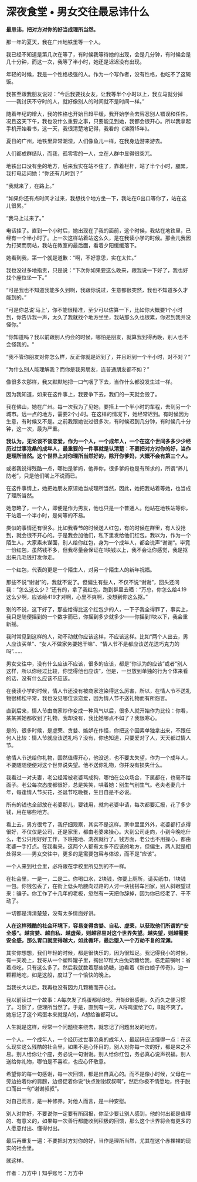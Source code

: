 # 深夜食堂 • 男女交往最忌讳什么

**最忌讳，把对方对你的好当成理所当然。**

那一年的夏天，我在广州地铁里等一个人。

我已经不知道是第几次在等了，有时候我等待她的出现，会是几分钟，有时候会是几十分钟，而这一次，我等了半小时，她还是迟迟没有出现。

年轻的时候，我是一个性格极强的人。作为一个写作者，没有性格，也吃不了这碗饭。

我甚至跟我朋友说过：“今后我要找女友，让我等半个小时以上，我立马就分掉——我讨厌不守时的人，就好像别人的时间就不是时间一样。”

随着年纪的增大，我的性格也开始日趋平缓，我开始学会去容忍别人错误和任性。况且这天下午，我也没什么重要之事，只要能见到她，我都会很开心。所以我拿起手机开始看书，这一天，我很清楚地记得，我看的《沸腾15年》。

夏日的广州，地铁里异常潮湿，人们像鱼儿一样，在我身边游来游去。

人们都成群结队，而我，孤零零的一人，立在人群中显得很突兀。

地铁出口没有坐的地方，后来我实在站不住了，靠着栏杆，站了半个小时，腿累，我打电话问她：“你还有几时到？”

“我就来了，在路上。”

“如果你还有点时间才过来，我想找个地方坐一下，我站在G出口等你了，站在这儿很累。”

“我马上过来了。”

电话挂了。直到一个小时后，她出现在了我的面前，这个时候，我站在地铁里，已经有一个半小时了。上一次这样站着站这么久，是在我读小学的时候。那会儿我因为打架而罚站，我站在教室的最后面，看着夕阳缓缓落下。

她看到我，第一个就是道歉：“啊，不好意思，实在太忙。”

我也没过多地指责，只是说：“下次你如果要这么晚来，跟我说一下好了，我也好找个座位坐一下。”

“可是我也不知道我能多久到啊，我跟你说过，生意都很突然，我也不知道多久才能到的。”

“可是你总说‘马上’，你不能很精准，至少可以估算一下，比如你大概要1个小时到，你告诉我一声，太久了我就找个地方坐坐，我站那么久也很累，你迟到我并没怪你。”

“你知道吗？我以前跟别人约会的时候，哪怕是朋友，就算我到得再晚，别人也不会怪我的。“

“我不管你朋友对你怎么样，反正你就是迟到了，并且迟到一个半小时，对不对？“

“为什么别人能理解我？而你是我男朋友，连普通朋友都不如？”

像很多次那样，我又默默地把一口气咽了下去，当作什么都没发生过一样。

因为我知道，如果在这件事上，我要争下去，我们的一天就会毁了。

我在佛山，她在广州。每一次我为了见她，要搭上一个半小时的车程，去到另一个城市。远一点的地方，需要2个小时。在这样的情况下，她经常迟到。有时候因为生意，有时候又不是。之前我跟她说过很多次，有时候迟到几分钟，有时候几十分钟，这一次，最为严重。

**我认为，无论谈不谈恋爱，作为一个人，一个成年人，一个在这个世间多多少少经历过世事沧桑的成年人，最重要的一件事就是认清楚：不要把对方对你的好，当作是理所当然。这个世界上对你理所当然好的，除开你爹妈，大概不会有第三个人。**

或者我说得残酷一点，哪怕是爹妈，他养你，很多爹妈也是有所求的，所谓“养儿防老”，只是他们嘴上不说而已。

在这件事情上，她把她朋友原谅她当成理所当然，因此，她把我站着等她，也当成了理所当然。

她忽略了，一个人，即便是作为男友，他也只是一个普通人。他站在地铁站等你，干站着一个半小时，是何等的不易。

类似的事情还有很多。比如我春节的时候送人红包，有的时候在群里，有人没抢到，就会很不开心的。于是我会加他们，私下里发给他们红包。我以为，作为一个陌生人，大家素未谋面，别人给你红包，身为一个成年人，都会说声”谢谢“。毕竟一份红包，虽然钱不多，但我尽量会保证在1块钱以上，我不会让你感觉，我是抠出来几毛钱打发你走。

一个红包，代表的更是一个陌生人，对另一个陌生人的新年祝福。

那些不说“谢谢”的，我就不说了。但偏生有些人，不仅不说“谢谢”，回头还问我：“怎么这么少？”还有的，拿了我红包，跑到群里去晒：“万总，你怎么给4.19这么少啊，应该给419才对啊，心里不爽啊，没想到你这么抠。”

别的不说，这下好了，那些给得比这个红包少的人，一下子我全得罪了，事实上，我只是随便摇到的一个数字而已，你摇到多少就多少——你摇到1块以下，我会重新摇。

我时常见到这样的人，动不动就你应该这样，不应该这样。比如“两个人出去，男人应该买单”、“女人不做家务要她干嘛”、“情人节不是都应该送花送巧克力的吗”……

男女交往中，没有什么应该不应该，很多的应该，都是“你认为的应该”或者“别人这样，所以你经过比较，你觉得他也应该”，但是，一旦放到单独的行为个体来看的话，没有什么应该不应该。

在我读小学的时候，情人节还没有被商家渲染得这么厉害，所以，在情人节不送礼物很稀松平常，我也没见哪位谈恋爱，因为情人节不送礼物而有所怨言。

直到后来，情人节由商家炒作变成一种风气以后，很多人就开始作为比较：你看，某某某她都收到了礼物，我却没有，我比她哪点不如了？我很寒心。

是的，很多时候，是虚荣、贪婪、嫉妒在作怪，你把这个因素单独拿出来，不跟任何人比较：情人节就应该送礼吗？没有，你也知道，只要爱对了人，天天都过情人节。

他情人节送给你礼物，固然值得开心，他没送，也不要太失望，作为一个成年人，不要随随便便对这个世界说失望。他不送你礼物，你并没有损失什么。

我看过一对夫妻，老公经常被老婆骂成狗，哪怕在公众场合，下属都在，也毫不给面子。老公每次态度都很好，总是笑笑，哄着她：别生气别生气。老夫老妻几十年，每逢情人节买花，圣诞节吃晚餐，生日自是不必说。

所有的钱也全部放在老婆那儿，要钱用，就向老婆申请，每次都要汇报，花了多少钱，用在哪些地方。

看上去，男方很亏了，我仔细观察，其实不是这样。家中里里外外，老婆都打点得很好，不仅仅是公司，还是家里，都由老婆来操心。大到公司走向，小到今晚吃什么，老公只用好好工作，下班拖地、洗衣就行了。钱方面，老公也不用操心，都由老婆一手打点。在我看来，这两个人都有太多不应该的地方，但偏生，两人就是相处得来——男女交往中，更多的是需要包容与体谅，而不是“应该”。

一个人来到社会里，必将跟在学校里所见到的不一样。

在社会里，一是一，二是二。你喝口水，2块钱，你要上厕所，请买纸巾，1块钱一包。你钱包丢了，在街上低头哈腰向过路的人讨一块钱搭车回家，别人斜眼望过来：骗子。你工作了十几年的老板，忽然有一天把你辞掉，因为你已经老了、干不动了。

一切都是清清楚楚，没有太多情面好讲。

**人在这样残酷的社会环境下，容易变得贪婪、自私、虚荣，以获取他们所谓的”安全感“。越贪婪、越自私、越虚荣，则越容易对这个世界失望。越失望，则越需要安全感，那么胃口就变得越大，如此循环，最后堕入一个万劫不复的深渊。**

其实你想想，我们年轻的时候，都是很快乐的，因为很知足。我记得我小的时候，有一天晚上，我哥从一个塑料罐子里，掏出17粒大白兔奶糖给我，临走前嘱咐：省着点吃，只有这么多了。然后我就数着那些奶糖，边看着《新白娘子传奇》，边一颗颗地吃，如是这般，度过了一个愉快的晚上。

当我长大以后，我再也没有因为几颗糖而开心过。

我以前读过一个故事：A每次发了鸡蛋都给B吃。开始B很感谢，久而久之便习惯了。习惯了，便理所当然了。于是，直到有一天，A将鸡蛋给了C，B就不爽了。她忘记了这个鸡蛋本来就是A的，A想给谁都可以。

人生就是这样，经常一个问题绕来绕去，就忘记了问题出发的地方。

一个人，一个成年人，一个经历过世事沧桑的成年人，最起码应该懂得一点：在这么现实这么残酷的社会里，如果不是心怀目的，别人对你每一次的好，都是来之不易。别人给你让个座，务必说一句谢谢。别人给你红包，务必真心说声祝福。别人送给你礼物，哪怕是不喜欢，也应心怀敬意。

希望你的每一句感谢，每一次回馈，都是出自真心的。而不是像小时候，父母在一旁边拍着你的肩膀，边督促着你说“快点谢谢叔叔啊”，然后你极不情愿地，终于脱口而出一句“谢谢叔叔”。

对自己而言，是一种修养。对他人而言，是一种安慰。

别人对你好，不要说你一定要有所回报，你至少要让别人感到，他的付出都是值得的、有意义的，如果每一次善行都能收到积极的回馈，那么这个世界将会有更多的人愿意付出、懂得付出。

最后再重复一遍：不要把对方对你的好，当作是理所当然，尤其在这个赤裸裸的现实的社会里。

就这样。

作者：万方中丨知乎账号：万方中
